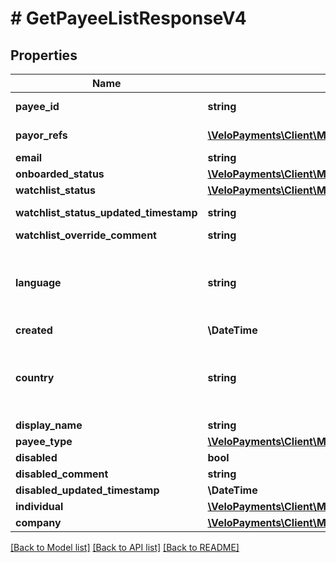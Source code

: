 # # GetPayeeListResponseV4

## Properties

Name | Type | Description | Notes
------------ | ------------- | ------------- | -------------
**payee_id** | **string** |  | [optional] [readonly]
**payor_refs** | [**\VeloPayments\Client\Model\PayeePayorRefV4[]**](PayeePayorRefV4.md) |  | [optional] [readonly]
**email** | **string** |  | [optional]
**onboarded_status** | [**\VeloPayments\Client\Model\OnboardedStatusV4**](OnboardedStatusV4.md) |  | [optional]
**watchlist_status** | [**\VeloPayments\Client\Model\WatchlistStatusV4**](WatchlistStatusV4.md) |  | [optional]
**watchlist_status_updated_timestamp** | **string** |  | [optional] [readonly]
**watchlist_override_comment** | **string** |  | [optional]
**language** | **string** | An IETF BCP 47 language code which has been configured for use within this Velo environment.&lt;BR&gt; See the /v1/supportedLanguages endpoint to list the available codes for an environment. | [optional]
**created** | **\DateTime** |  | [optional]
**country** | **string** | Valid ISO 3166 2 character country code. See the &lt;a href&#x3D;\&quot;https://www.iso.org/iso-3166-country-codes.html\&quot; target&#x3D;\&quot;_blank\&quot; a&gt;ISO specification&lt;/a&gt; for details. | [optional]
**display_name** | **string** |  | [optional]
**payee_type** | [**\VeloPayments\Client\Model\PayeeType2**](PayeeType2.md) |  | [optional]
**disabled** | **bool** |  | [optional]
**disabled_comment** | **string** |  | [optional]
**disabled_updated_timestamp** | **\DateTime** |  | [optional]
**individual** | [**\VeloPayments\Client\Model\GetPayeeListResponseIndividualV4**](GetPayeeListResponseIndividualV4.md) |  | [optional]
**company** | [**\VeloPayments\Client\Model\GetPayeeListResponseCompanyV4**](GetPayeeListResponseCompanyV4.md) |  | [optional]

[[Back to Model list]](../../README.md#models) [[Back to API list]](../../README.md#endpoints) [[Back to README]](../../README.md)
